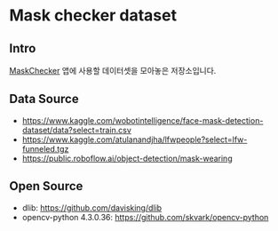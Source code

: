 Mask checker dataset
====================

Intro
-----
[MaskChecker][MaskChecker_Android] 앱에 사용할 데이터셋을 모아놓은 저장소입니다.

[MaskChecker_Android]: https://github.com/Onegold11/MaskChecker_Android

Data Source
-----------
+ https://www.kaggle.com/wobotintelligence/face-mask-detection-dataset/data?select=train.csv
+ https://www.kaggle.com/atulanandjha/lfwpeople?select=lfw-funneled.tgz
+ https://public.roboflow.ai/object-detection/mask-wearing

Open Source
-----------
+ dlib: https://github.com/davisking/dlib
+ opencv-python 4.3.0.36: https://github.com/skvark/opencv-python 
